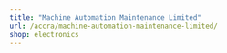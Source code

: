```yaml
---
title: "Machine Automation Maintenance Limited"
url: /accra/machine-automation-maintenance-limited/
shop: electronics
---
```

